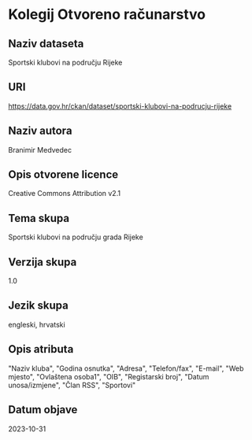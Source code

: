 # Kolegij Otvoreno računarstvo

## Naziv dataseta

Sportski klubovi na području Rijeke

## URI

https://data.gov.hr/ckan/dataset/sportski-klubovi-na-podrucju-rijeke

## Naziv autora

Branimir Medvedec

## Opis otvorene licence

Creative Commons Attribution v2.1

## Tema skupa

Sportski klubovi na području grada Rijeke

## Verzija skupa

1.0

## Jezik skupa

engleski, hrvatski

## Opis atributa

"Naziv kluba", "Godina osnutka", "Adresa", "Telefon/fax", "E-mail", "Web mjesto", "Ovlaštena osoba1", "OIB", "Registarski broj", "Datum unosa/izmjene", "Član RSS", "Sportovi"

## Datum objave

2023-10-31
